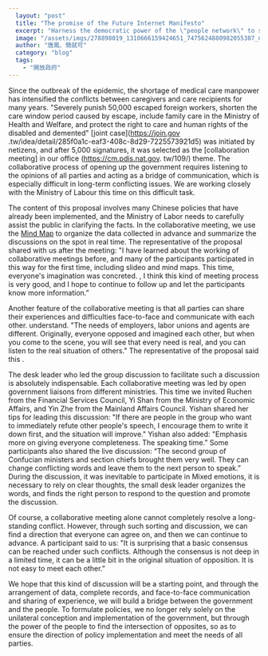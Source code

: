 ```yaml
---
  layout: "post"
  title: "The promise of the Future Internet Manifesto"
  excerpt: "Harness the democratic power of the \"people network\" to strengthen the digital resilience of the \"Internet\"."
  image: "/assets/imgs/278898019_1310666159424651_7475624880982055387_n.jpeg"
  author: "唐鳳、簡就可"
  category: "blog"
  tags: 
    - "開放政府"
---
```



 Since the outbreak of the epidemic, the shortage of medical care manpower has intensified the conflicts between caregivers and care recipients for many years. "Severely punish 50,000 escaped foreign workers, shorten the care window period caused by escape, include family care in the Ministry of Health and Welfare, and protect the right to care and human rights of the disabled and demented" [joint case](https://join.gov .tw/idea/detail/285f0a1c-eaf3-408c-8d29-7225573921d5) was initiated by netizens, and after 5,000 signatures, it was selected as the [collaboration meeting] in our office (https://cm.pdis.nat.gov. tw/109/) theme. The collaborative process of opening up the government requires listening to the opinions of all parties and acting as a bridge of communication, which is especially difficult in long-term conflicting issues. We are working closely with the Ministry of Labour this time on this difficult task. 

 The content of this proposal involves many Chinese policies that have already been implemented, and the Ministry of Labor needs to carefully assist the public in clarifying the facts. In the collaborative meeting, we use the [Mind Map](https://miro.com/app/board/uxjvost2l2c=/?share_link_id=505761772493) to organize the data collected in advance and summarize the discussions on the spot in real time. The representative of the proposal shared with us after the meeting: "I have learned about the working of collaborative meetings before, and many of the participants participated in this way for the first time, including slideo and mind maps. This time, everyone's imagination was concreted. , I think this kind of meeting process is very good, and I hope to continue to follow up and let the participants know more information.” 

 Another feature of the collaborative meeting is that all parties can share their experiences and difficulties face-to-face and communicate with each other. understand. "The needs of employers, labor unions and agents are different. Originally, everyone opposed and imagined each other, but when you come to the scene, you will see that every need is real, and you can listen to the real situation of others." The representative of the proposal said this . 

 The desk leader who led the group discussion to facilitate such a discussion is absolutely indispensable. Each collaborative meeting was led by open government liaisons from different ministries. This time we invited Ruchen from the Financial Services Council, Yi Shan from the Ministry of Economic Affairs, and Yin Zhe from the Mainland Affairs Council. Yishan shared her tips for leading this discussion: "If there are people in the group who want to immediately refute other people's speech, I encourage them to write it down first, and the situation will improve." Yishan also added: "Emphasis more on giving everyone completeness. The speaking time.” Some participants also shared the live discussion: “The second group of Confucian ministers and section chiefs brought them very well. They can change conflicting words and leave them to the next person to speak.” During the discussion, it was inevitable to participate in Mixed emotions, it is necessary to rely on clear thoughts, the small desk leader organizes the words, and finds the right person to respond to the question and promote the discussion. 

 Of course, a collaborative meeting alone cannot completely resolve a long-standing conflict. However, through such sorting and discussion, we can find a direction that everyone can agree on, and then we can continue to advance. A participant said to us: "It is surprising that a basic consensus can be reached under such conflicts. Although the consensus is not deep in a limited time, it can be a little bit in the original situation of opposition. It is not easy to meet each other.”

We hope that this kind of discussion will be a starting point, and through the arrangement of data, complete records, and face-to-face communication and sharing of experience, we will build a bridge between the government and the people. To formulate policies, we no longer rely solely on the unilateral conception and implementation of the government, but through the power of the people to find the intersection of opposites, so as to ensure the direction of policy implementation and meet the needs of all parties. 
